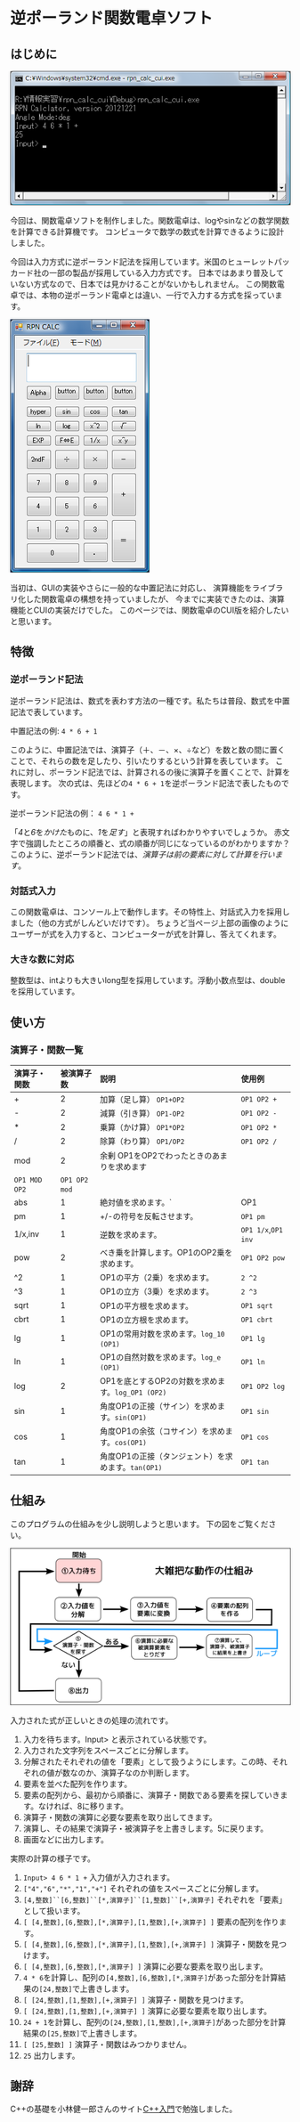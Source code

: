 逆ポーランド関数電卓ソフト
==========================

はじめに
--------

![電卓画面](./htmldoc/cui01.png)

今回は、関数電卓ソフトを制作しました。関数電卓は、logやsinなどの数学関数を計算できる計算機です。
コンピュータで数学の数式を計算できるように設計しました。

今回は入力方式に逆ポーランド記法を採用しています。米国のヒューレットパッカード社の一部の製品が採用している入力方式です。
日本ではあまり普及していない方式なので、日本では見かけることがないかもしれません。
 この関数電卓では、本物の逆ポーランド電卓とは違い、一行で入力する方式を採っています。

![作ろうと思っていたもの](./htmldoc/gui01.png)

当初は、GUIの実装やさらに一般的な中置記法に対応し、
演算機能をライブラリ化した関数電卓の構想を持っていましたが、
今までに実装できたのは、演算機能とCUIの実装だけでした。
このページでは、関数電卓のCUI版を紹介したいと思います。

特徴
----

### 逆ポーランド記法

逆ポーランド記法は、数式を表わす方法の一種です。私たちは普段、数式を中置記法で表しています。

中置記法の例: `4 * 6 + 1`

このように、中置記法では、演算子（＋、－、×、÷など）を数と数の間に置くことで、それらの数を足したり、引いたりするという計算を表しています。
 これに対し、ポーランド記法では、計算されるの後に演算子を置くことで、計算を表現します。
 次の式は、先ほどの`4 * 6 + 1`を逆ポーランド記法で表したものです。

逆ポーランド記法の例： `4 6 * 1 +`

「*4*と*6*を*かけた*ものに、*1*を*足す*」と表現すればわかりやすいでしょうか。
 赤文字で強調したところの順番と、式の順番が同じになっているのがわかりますか？
 このように、逆ポーランド記法では、*演算子は前の要素に対して計算を行います*。

### 対話式入力

この関数電卓は、コンソール上で動作します。その特性上、対話式入力を採用しました（他の方式がしんどいだけです）。
ちょうど当ページ上部の画像のようにユーザーが式を入力すると、コンピューターが式を計算し、答えてくれます。

### 大きな数に対応

整数型は、intよりも大きいlong型を採用しています。浮動小数点型は、doubleを採用しています。

使い方
------

### 演算子・関数一覧

|演算子・関数|被演算子数|説明|使用例|
|:-----------|:---------|:---|:-----|
|+|2|加算（足し算） `OP1+OP2`|`OP1 OP2 +`|
|-|2|減算（引き算） `OP1-OP2`|`OP1 OP2 -`|
|\*|2|乗算（かけ算） `OP1*OP2`|`OP1 OP2 *`|
|/|2|除算（わり算） `OP1/OP2`|`OP1 OP2 /`|
|mod|2|余剰 OP1をOP2でわったときのあまりを求めます
`OP1 MOD OP2`|`OP1 OP2 mod`|
|abs|1|絶対値を求めます。`|OP1|`|`OP1 abs`|
|pm|1|+/-の符号を反転させます。|`OP1 pm`|
|1/x,inv|1|逆数を求めます。|`OP1 1/x`,`OP1 inv`|
|pow|2|べき乗を計算します。OP1のOP2乗を求めます。|`OP1 OP2 pow`|
|\^2|1|OP1の平方（2乗）を求めます。|`2 ^2`|
|\^3|1|OP1の立方（3乗）を求めます。|`2 ^3`|
|sqrt|1|OP1の平方根を求めます。|`OP1 sqrt`|
|cbrt|1|OP1の立方根を求めます。|`OP1 cbrt`|
|lg|1|OP1の常用対数を求めます。`log_10 (OP1)`|`OP1 lg`|
|ln|1|OP1の自然対数を求めます。`log_e (OP1)`|`OP1 ln`|
|log|2|OP1を底とするOP2の対数を求めます。`log_OP1 (OP2)`|`OP1 OP2 log`|
|sin|1|角度OP1の正接（サイン）を求めます。`sin(OP1)`|`OP1 sin`|
|cos|1|角度OP1の余弦（コサイン）を求めます。`cos(OP1)`|`OP1 cos`|
|tan|1|角度OP1の正接（タンジェント）を求めます。`tan(OP1)`|`OP1 tan`|

仕組み
------

このプログラムの仕組みを少し説明しようと思います。 下の図をご覧ください。

![大雑把な動作の仕組み](./htmldoc/img01.png)

入力された式が正しいときの処理の流れです。

1.  入力を待ちます。Input\> と表示されている状態です。
2.  入力された文字列をスペースごとに分解します。
3.  分解されたそれぞれの値を「要素」として扱うようにします。この時、それぞれの値が数なのか、演算子なのか判断します。
4.  要素を並べた配列を作ります。
5.  要素の配列から、最初から順番に、演算子・関数である要素を探していきます。なければ、8に移ります。
6.  演算子・関数の演算に必要な要素を取り出してきます。
7.  演算し、その結果で演算子・被演算子を上書きします。5に戻ります。
8.  画面などに出力します。

実際の計算の様子です。

1.  `Input> 4 6 * 1 +` 入力値が入力されます。
2.  `["4","6","*","1","+"]` それぞれの値をスペースごとに分解します。
3.  `[4,整数]``[6,整数]``[*,演算子]``[1,整数]``[+,演算子]` それぞれを「要素」として扱います。
4.  `[ [4,整数],[6,整数],[*,演算子],[1,整数],[+,演算子] ]` 要素の配列を作ります。
5.  `[ [4,整数],[6,整数],[*,演算子],[1,整数],[+,演算子] ]` 演算子・関数を見つけます。
6.  `[ [4,整数],[6,整数],[*,演算子] ]` 演算に必要な要素を取り出します。
7.  `4 * 6`を計算し、配列の`[4,整数],[6,整数],[*,演算子]`があった部分を計算結果の`[24,整数]`で上書きします。
8.  `[ [24,整数],[1,整数],[+,演算子] ]` 演算子・関数を見つけます。
9.  `[ [24,整数],[1,整数],[+,演算子] ]` 演算に必要な要素を取り出します。
10. `24 + 1`を計算し、配列の`[24,整数],[1,整数],[+,演算子]`があった部分を計算結果の`[25,整数]`で上書きします。
11. `[ [25,整数] ]` 演算子・関数はみつかりません。
12. `25` 出力します。

謝辞
----

C++の基礎を小林健一郎さんのサイト[C++入門](http://www.asahi-net.or.jp/~yf8k-kbys/newcpp0.html)で勉強しました。
